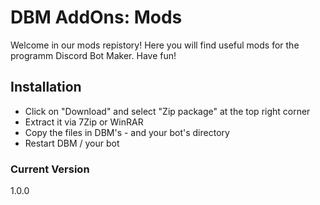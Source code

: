 # DBM AddOns: Mods
Welcome in our mods repistory!
Here you will find useful mods for the programm Discord Bot Maker. Have fun!

## Installation
- Click on "Download" and select "Zip package" at the top right corner
- Extract it via 7Zip or WinRAR
- Copy the files in DBM's - and your bot's directory
- Restart DBM / your bot

### Current Version
1.0.0
